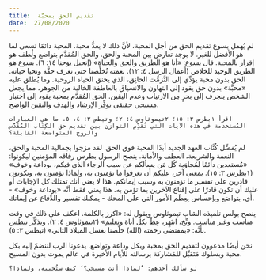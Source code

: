 ```yaml
---
title:  تقديم الحق بمحبَّة
date:  27/08/2020
---
```


لم يُهمل يسوع تقديم الحق من أجل المحبة، لأنَّ ذلك لا يعدُّ محبة. المحبة  دائمًا تسعى لما هو الأفضل للغير. لا يوجد تعارض بين المحبة والحق. والحق المُقدَّم بتواضع ولُطف هو إقرار بالمحبة. قال يسوع: «أنا هو الطريق والحق والحياة» (إنجيل يوحنا ١٤: ٦). يسوع هو الطريق الوحيد للخلاص (أعمال الرسل ٤: ١٢). نعمته تُخلِّصنا حتى نعرف حقَّه ونحيا حياته. الحق بدون محبة يؤدِّي إلى التَّزمُّت الخانِق، الذي يخنق الحياة الروحية. وما يُطلق عليه «محبَّة» بدون حق يقود إلى التهاون والانسياق بالعاطفة الخالية من الجوهر، مما يجعل الشخص ينجرف إلى بحرٍ مِن الارتياب وعدم اليقين. الحق المُقدَّم بمحبة يقود إلى اختبار مسيحي حقيقي يوفِّر الإرشاد والهدف واليقين الواضح.

`اقرأ ١بطرس ٣: ١٥؛ ٢تيموثاوس ٤: ٢؛ وتيطس ٣: ٤، ٥. ما هي العبارات المُستخدمة في هذه الآيات التي تُقدِّم التوازن بين تقديم حق الكِتَاب المُقَدَّس والروح المتواضعة القابلة؟`

لم يُفضِّل كُتَّاب العهد الجديد أبدًا المحبة فوق الحق. لقد مزجوا بجمالية المحبة والحق، النعمة والشريعة، العطف والأمانة. ينصح الرسول بطرس رفاقه المؤمنين ليكونوا: «مُستعدين دائمًا لِمُجاوَبة كُل مَن يسألكم عن سبب الرجاء الذي فيكم، بوداعة وخوف» (١بطرس ٣: ١٥). بمعنى آخر، عليكم أن تعرفوا ما تؤمنون به، ولماذا تؤمنون به، وتكونون قادرين على تفسير ما تؤمنون به وسبب إيمانكم. هذا لا يعني أنك تمتلك كل الإجابات أو عليك أن تكون قادرًا على إقناع الآخرين بما تؤمن به. هذا يعني فقط أنَّه «بوداعة وخوف» - أي، بتواضع وبإحساس بِعِظَم الأمور التي على المحك - يمكنك تفسير والدِّفاع عن إيمانك.

ينصح بولس تلميذه الشاب تيموثاوس ويقول له: «اكرز بالكلمة. اعكف على ذلك في وقت مناسب وغير مناسب. وبِّخ، انتَهِر، عِظْ بكل أناة وتعليم» (٢تيموثاوس ٤: ٢). ويذكِّر تيطس بأنَّه: «بمقتضى رحمته (الله) خلَّصنا بغسل الميلاد الثاني» (تيطس ٣: ٥).

نحن أيضًا مدعوون لتقديم الحق بمحبة وبكل وداعة وتواضع. يدعونا الرب لننضمّ إليه بكل محبة وبسلوك مُتَقَبِّل للمُشاركة برسالته للأيام الأخيرة في عالم يموت بدون المسيح.

`لو سألك أحدهم: ’لماذا أنت مسيحي؟‘ كيف ستُجيبه، ولماذا؟`